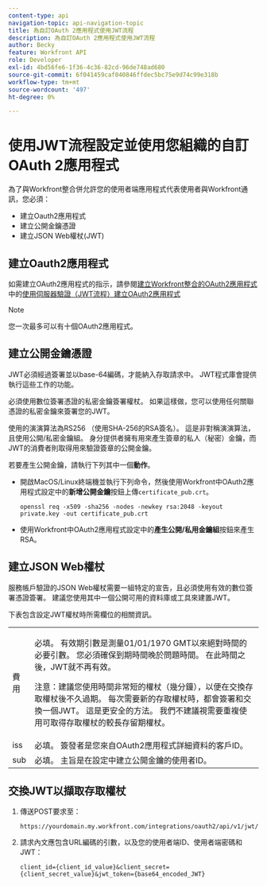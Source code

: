 ```yaml
---
content-type: api
navigation-topic: api-navigation-topic
title: 為自訂OAuth 2應用程式使用JWT流程
description: 為自訂OAuth 2應用程式使用JWT流程
author: Becky
feature: Workfront API
role: Developer
exl-id: 4bd56fe6-1f36-4c36-82cd-96de748ad680
source-git-commit: 6f041459caf040846ffdec5bc75e9d74c99e318b
workflow-type: tm+mt
source-wordcount: '497'
ht-degree: 0%

---
```


# 使用JWT流程設定並使用您組織的自訂OAuth 2應用程式

為了與Workfront整合併允許您的使用者端應用程式代表使用者與Workfront通訊，您必須：

* 建立Oauth2應用程式
* 建立公開金鑰憑證
* 建立JSON Web權杖(JWT)

## 建立Oauth2應用程式

如需建立OAuth2應用程式的指示，請參閱[建立Workfront整合的OAuth2應用程式](../../administration-and-setup/configure-integrations/create-oauth-application.md)中的[使用伺服器驗證（JWT流程）建立OAuth2應用程式](../../administration-and-setup/configure-integrations/create-oauth-application.md#create2)

>[!NOTE]
>
>您一次最多可以有十個OAuth2應用程式。

## 建立公開金鑰憑證

JWT必須經過簽署並以base-64編碼，才能納入存取請求中。 JWT程式庫會提供執行這些工作的功能。

必須使用數位簽署憑證的私密金鑰簽署權杖。 如果這樣做，您可以使用任何關聯憑證的私密金鑰來簽署您的JWT。

使用的演演算法為RS256 （使用SHA-256的RSA簽名）。 這是非對稱演演算法，且使用公開/私密金鑰組。 身分提供者擁有用來產生簽章的私人（秘密）金鑰，而JWT的消費者則取得用來驗證簽章的公開金鑰。

若要產生公開金鑰，請執行下列其中一個&#x200B;**動作**。

* 開啟MacOS/Linux終端機並執行下列命令，然後使用Workfront中OAuth2應用程式設定中的&#x200B;**新增公開金鑰**&#x200B;按鈕上傳`certificate_pub.crt`。

  <!-- [Copy](javascript:void(0);) -->
  <pre><code>openssl req -x509 -sha256 -nodes -newkey rsa:2048 -keyout private.key -out certificate_pub.crt</code></pre>

* 使用Workfront中OAuth2應用程式設定中的&#x200B;**產生公開/私用金鑰組**&#x200B;按鈕來產生RSA。

## 建立JSON Web權杖

服務帳戶驗證的JSON Web權杖需要一組特定的宣告，且必須使用有效的數位簽署憑證簽署。 建議您使用其中一個公開可用的資料庫或工具來建置JWT。

下表包含設定JWT權杖時所需欄位的相關資訊。

<table style="table-layout:auto"> 
 <col> 
 <col> 
 <tbody> 
  <tr> 
   <td role="rowheader">費用</td> 
   <td> <p>必填。 有效期引數是測量01/01/1970 GMT以來絕對時間的必要引數。 您必須確保到期時間晚於問題時間。 在此時間之後，JWT就不再有效。 </p> <p>注意：建議您使用時間非常短的權杖（幾分鐘），以便在交換存取權杖後不久過期。 每次需要新的存取權杖時，都會簽署和交換一個JWT。 這是更安全的方法。 我們不建議視需要重複使用可取得存取權杖的較長存留期權杖。</p> </td> 
  </tr> 
  <tr> 
   <td role="rowheader">iss</td> 
   <td>必填。 簽發者是您來自OAuth2應用程式詳細資料的客戶ID。</td> 
  </tr> 
  <tr> 
   <td role="rowheader">sub</td> 
   <td>必填。 主旨是在設定中建立公開金鑰的使用者ID。</td> 
  </tr> 
 </tbody> 
</table>

## 交換JWT以擷取存取權杖

1. 傳送POST要求至：

   <!-- [Copy](javascript:void(0);) -->
   <pre><code>https://yourdomain.my.workfront.com/integrations/oauth2/api/v1/jwt/exchange</code></pre>

1. 請求內文應包含URL編碼的引數，以及您的使用者端ID、使用者端密碼和JWT：

   <!-- [Copy](javascript:void(0);) -->
   <pre><code>client_id={client_id_value}&client_secret={client_secret_value}&jwt_token={base64_encoded_JWT}</code></pre>

 
